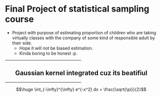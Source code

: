 <h1> Final Project of statistical sampling course </h1>

<ul>
    <li> Project with purpose of estimating proportion of children who are taking virtually classes with the company of some kind of responsible adult by their side.
    <ul>    
        <li> Hope it will not be biased estimation.
        <li> Kinda boring to be honest :p.
    </ul>
</ul>
<hr width=50%>
<h2 style="text-align:center"> Gaussian kernel integrated cuz its beatifiul </h2>
<hr width=50%>

$$\huge \int_{-\infty}^{\infty} e^{-x^2} dx = \frac{\sqrt{\pi}}{2}$$